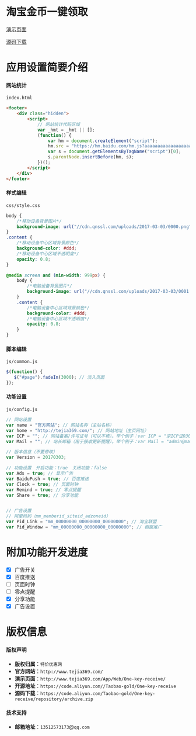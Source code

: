 # 淘宝金币一键领取
<a href="http://www.tejia369.com/App/Web/One-key-receive/" target="_blank">演示页面</a>

[源码下载](https://code.aliyun.com/Taobao-gold/One-key-receive/repository/archive.zip?ref=master)

# 应用设置简要介绍
#### 网站统计
`index.html`
```html
<footer>
    <div class="hidden">
        <script>
            // 网站统计代码区域
            var _hmt = _hmt || [];
            (function() {
                var hm = document.createElement("script");
                hm.src = "https://hm.baidu.com/hm.js?aaaaaaaaaaaaaaaaaaaaaaaaaaaaaaaa";
                var s = document.getElementsByTagName("script")[0];
                s.parentNode.insertBefore(hm, s);
            })();
        </script>
    </div>
</footer>
```
#### 样式编辑
`css/style.css`
```css
body {
    /*移动设备背景图片*/
    background-image: url("//cdn.qnssl.com/uploads/2017-03-03/0000.png");
}
.content {
    /*移动设备中心区域背景颜色*/
    background-color: #ddd;
    /*移动设备中心区域不透明度*/
    opacity: 0.8;
}

@media screen and (min-width: 999px) {
    body {
        /*电脑设备背景图片*/
        background-image: url("//cdn.qnssl.com/uploads/2017-03-03/0001.png");
    }
    .content {
        /*电脑设备中心区域背景颜色*/
        background-color: #ddd;
        /*电脑设备中心区域不透明度*/
        opacity: 0.8;
    }
}
```

#### 脚本编辑
`js/common.js`
```javascript
$(function() {
   $("#page").fadeIn(3000); // 淡入页面
});
```

#### 功能设置
`js/config.js`
```javascript
// 网站设置
var name = "官方网站"; // 网站名称（主站名称）
var home = "http://tejia369.com/"; // 网站地址（主页网址）
var ICP = ""; // 网站备案/许可证号（可以不填）。举个例子：var ICP = "京ICP证030173号-1";
var Mail = ""; // 站长邮箱（用于接收更新提醒）。举个例子：var Mail = "admin@mail.com";

// 版本信息（不要修改）
var Version = 20170303;

// 功能设置　开启功能：true　关闭功能：false
var Ads = true; // 显示广告
var BaiduPush = true; // 百度推送
var Clock = true; // 页面时钟
var Remind = true; // 零点提醒
var Share = true; // 分享功能


// 广告设置
// 阿里妈妈（mm_memberid_siteid_adzoneid）
var Pid_Link = "mm_00000000_00000000_00000000"; // 淘宝联盟
var Pid_Window = "mm_00000000_00000000_00000000"; // 橱窗推广
```

# 附加功能开发进度
- [x] 广告开关
- [x] 百度推送
- [ ] 页面时钟
- [ ] 零点提醒
- [x] 分享功能
- [x] 广告设置

# 版权信息
#### 版权声明
- **版权归属**：`特价优惠网`
- **官方网站**：`http://www.tejia369.com/`
- **演示页面**：`http://www.tejia369.com/App/Web/One-key-receive/`
- **开源地址**：`https://code.aliyun.com//Taobao-gold/One-key-receive`
- **源码下载**：`https://code.aliyun.com/Taobao-gold/One-key-receive/repository/archive.zip`

#### 技术支持
- **邮箱地址**：`13512573173`@`qq.com`
